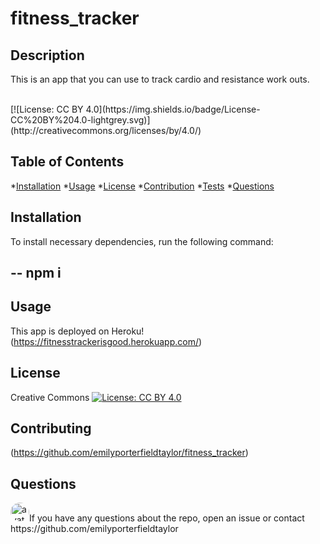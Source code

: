 # fitness_tracker

## Description  
This is an app that you can use to track cardio and resistance work outs.

<br>
[![License: CC BY 4.0](https://img.shields.io/badge/License-CC%20BY%204.0-lightgrey.svg)](http://creativecommons.org/licenses/by/4.0/)
    
## Table of Contents

  *[Installation](#installation)
  *[Usage](#usage)
  *[License](#license)
  *[Contribution](#contribution)
  *[Tests](#tests)
  *[Questions](#questions)
    
## Installation
To install necessary dependencies, run the following command:

--
npm i
--
    
## Usage
This app is deployed on Heroku!
(https://fitnesstrackerisgood.herokuapp.com/)
    
## License
Creative Commons
[![License: CC BY 4.0](https://img.shields.io/badge/License-CC%20BY%204.0-lightgrey.svg)](http://creativecommons.org/licenses/by/4.0/)
    
## Contributing
(https://github.com/emilyporterfieldtaylor/fitness_tracker)
    
## Questions

<img src="https://avatars3.githubusercontent.com/u/56419788?v=4" alt="avatar" style="border-radius: 16px" width="30" />
​
If you have any questions about the repo, open an issue or contact https://github.com/emilyporterfieldtaylor